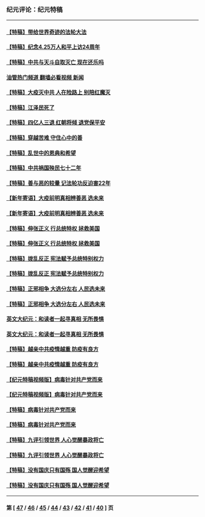 ### 纪元评论：纪元特稿
---
#### [【特稿】带给世界奇迹的法轮大法](../../pages/nsc424/n13994132.md?05270330) 
#### [【特稿】纪念4.25万人和平上访24周年](../../pages/nsc424/n13980883.md?05270330) 
#### [【特稿】中共与天斗自取灭亡 现在还乐吗](../../pages/nsc424/n13897482.md?05270330) 
#### [油管热门频道 翻墙必看视频 新闻](ok?05270330)
#### [【特稿】大疫灭中共 人在险路上 别陪红魔灭](../../pages/nsc424/n13890697.md?05270330) 
#### [【特稿】江泽民死了](../../pages/nsc424/n13876300.md?05270330) 
#### [【特稿】四亿人三退 红朝将倾 退党保平安](../../pages/nsc424/n13794378.md?05270330) 
#### [【特稿】穿越苦难 守住心中的善](../../pages/nsc424/n13784979.md?05270330) 
#### [【特稿】乱世中的恩典和希望](../../pages/nsc424/n13734687.md?05270330) 
#### [【特稿】中共祸国殃民七十二年](../../pages/nsc424/n13272607.md?05270330) 
#### [【特稿】善与恶的较量 记法轮功反迫害22年](../../pages/nsc424/n13086597.md?05270330) 
#### [【新年寄语】大疫前明真相辨善恶 选未来](../../pages/nsc424/n12660855.md?05270330) 
#### [【新年寄语】大疫前明真相辨善恶 选未来](../../pages/nsc424/n12660855.md?05270330) 
#### [【特稿】伸张正义 行总统特权 拯救美国](../../pages/nsc424/n12616806.md?05270330) 
#### [【特稿】伸张正义 行总统特权 拯救美国](../../pages/nsc424/n12616806.md?05270330) 
#### [【特稿】拨乱反正 宪法赋予总统特别权力](../../pages/nsc424/n12598306.md?05270330) 
#### [【特稿】拨乱反正 宪法赋予总统特别权力](../../pages/nsc424/n12598306.md?05270330) 
#### [【特稿】正邪相争 大选分左右 人民选未来](../../pages/nsc424/n12545208.md?05270330) 
#### [【特稿】正邪相争 大选分左右 人民选未来](../../pages/nsc424/n12545208.md?05270330) 
#### [英文大纪元：和读者一起寻真相 无所畏惧](../../pages/nsc424/n12542027.md?05270330) 
#### [英文大纪元：和读者一起寻真相 无所畏惧](../../pages/nsc424/n12542027.md?05270330) 
#### [【特稿】越亲中共疫情越重 防疫有良方](../../pages/nsc424/n12042989.md?05270330) 
#### [【特稿】越亲中共疫情越重 防疫有良方](../../pages/nsc424/n12042989.md?05270330) 
#### [【纪元特稿视频版】病毒针对共产党而来](../../pages/nsc424/n11977328.md?05270330) 
#### [【纪元特稿视频版】病毒针对共产党而来](../../pages/nsc424/n11977328.md?05270330) 
#### [【特稿】病毒针对共产党而来](../../pages/nsc424/n11928818.md?05270330) 
#### [【特稿】病毒针对共产党而来](../../pages/nsc424/n11928818.md?05270330) 
#### [【特稿】九评引领世界 人心觉醒暴政将亡](../../pages/nsc424/n11660496.md?05270330) 
#### [【特稿】九评引领世界 人心觉醒暴政将亡](../../pages/nsc424/n11660496.md?05270330) 
#### [【特稿】没有国庆只有国殇 国人觉醒迎希望](../../pages/nsc424/n11549354.md?05270330) 
#### [【特稿】没有国庆只有国殇 国人觉醒迎希望](../../pages/nsc424/n11549354.md?05270330) 

---
#### 第 [ [47](./47.md?05270330) / [46](./46.md?05270330) / [45](./45.md?05270330) / [44](./44.md?05270330) / [43](./43.md?05270330) / [42](./42.md?05270330) / [41](./41.md?05270330) / [40](./40.md?05270330) ] 页
